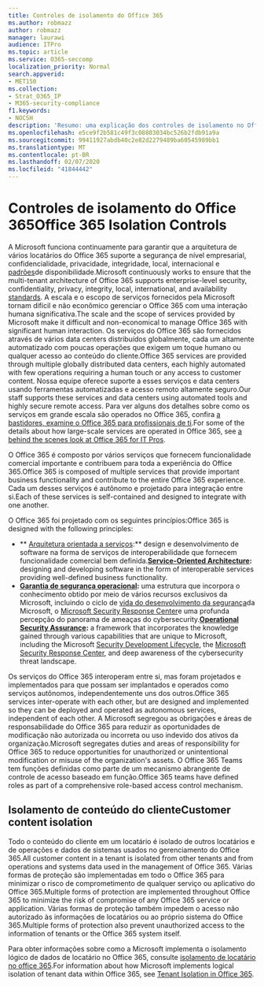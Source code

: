 ```yaml
---
title: Controles de isolamento do Office 365
ms.author: robmazz
author: robmazz
manager: laurawi
audience: ITPro
ms.topic: article
ms.service: O365-seccomp
localization_priority: Normal
search.appverid:
- MET150
ms.collection:
- Strat_O365_IP
- M365-security-compliance
f1.keywords:
- NOCSH
description: 'Resumo: uma explicação dos controles de isolamento no Office 365.'
ms.openlocfilehash: e5ce9f2b581c49f3c08803034bc526b2fdb91a9a
ms.sourcegitcommit: 99411927abdb40c2e82d2279489ba60545989bb1
ms.translationtype: MT
ms.contentlocale: pt-BR
ms.lasthandoff: 02/07/2020
ms.locfileid: "41844442"
---
```

# <a name="office-365-isolation-controls"></a><span data-ttu-id="3f4e9-103">Controles de isolamento do Office 365</span><span class="sxs-lookup"><span data-stu-id="3f4e9-103">Office 365 Isolation Controls</span></span> 

<span data-ttu-id="3f4e9-104">A Microsoft funciona continuamente para garantir que a arquitetura de vários locatários do Office 365 suporte a segurança de nível empresarial, confidencialidade, privacidade, integridade, local, internacional e [padrões](https://www.microsoft.com/TrustCenter/Compliance?service=Office#Icons)de disponibilidade.</span><span class="sxs-lookup"><span data-stu-id="3f4e9-104">Microsoft continuously works to ensure that the multi-tenant architecture of Office 365 supports enterprise-level security, confidentiality, privacy, integrity, local, international, and availability [standards](https://www.microsoft.com/TrustCenter/Compliance?service=Office#Icons).</span></span> <span data-ttu-id="3f4e9-105">A escala e o escopo de serviços fornecidos pela Microsoft tornam difícil e não econômico gerenciar o Office 365 com uma interação humana significativa.</span><span class="sxs-lookup"><span data-stu-id="3f4e9-105">The scale and the scope of services provided by Microsoft make it difficult and non-economical to manage Office 365 with significant human interaction.</span></span> <span data-ttu-id="3f4e9-106">Os serviços do Office 365 são fornecidos através de vários data centers distribuídos globalmente, cada um altamente automatizado com poucas operações que exigem um toque humano ou qualquer acesso ao conteúdo do cliente.</span><span class="sxs-lookup"><span data-stu-id="3f4e9-106">Office 365 services are provided through multiple globally distributed data centers, each highly automated with few operations requiring a human touch or any access to customer content.</span></span> <span data-ttu-id="3f4e9-107">Nossa equipe oferece suporte a esses serviços e data centers usando ferramentas automatizadas e acesso remoto altamente seguro.</span><span class="sxs-lookup"><span data-stu-id="3f4e9-107">Our staff supports these services and data centers using automated tools and highly secure remote access.</span></span> <span data-ttu-id="3f4e9-108">Para ver alguns dos detalhes sobre como os serviços em grande escala são operados no Office 365, confira [a bastidores, examine o Office 365 para profissionais de ti](https://channel9.msdn.com/Events/SharePoint-Conference/2014/SPC202).</span><span class="sxs-lookup"><span data-stu-id="3f4e9-108">For some of the details about how large-scale services are operated in Office 365, see [a behind the scenes look at Office 365 for IT Pros](https://channel9.msdn.com/Events/SharePoint-Conference/2014/SPC202).</span></span>

<span data-ttu-id="3f4e9-109">O Office 365 é composto por vários serviços que fornecem funcionalidade comercial importante e contribuem para toda a experiência do Office 365.</span><span class="sxs-lookup"><span data-stu-id="3f4e9-109">Office 365 is composed of multiple services that provide important business functionality and contribute to the entire Office 365 experience.</span></span> <span data-ttu-id="3f4e9-110">Cada um desses serviços é autônomo e projetado para integração entre si.</span><span class="sxs-lookup"><span data-stu-id="3f4e9-110">Each of these services is self-contained and designed to integrate with one another.</span></span>

<span data-ttu-id="3f4e9-111">O Office 365 foi projetado com os seguintes princípios:</span><span class="sxs-lookup"><span data-stu-id="3f4e9-111">Office 365 is designed with the following principles:</span></span>

 - <span data-ttu-id="3f4e9-112">\*\* [Arquitetura orientada a serviços](https://msdn.microsoft.com/library/aa480021.aspx):\*\* design e desenvolvimento de software na forma de serviços de interoperabilidade que fornecem funcionalidade comercial bem definida.</span><span class="sxs-lookup"><span data-stu-id="3f4e9-112">**[Service-Oriented Architecture](https://msdn.microsoft.com/library/aa480021.aspx):** designing and developing software in the form of interoperable services providing well-defined business functionality.</span></span>
 - <span data-ttu-id="3f4e9-113">**[Garantia de segurança operacional](https://www.microsoft.com/download/details.aspx?id=40872):** uma estrutura que incorpora o conhecimento obtido por meio de vários recursos exclusivos da Microsoft, incluindo o ciclo de [vida do desenvolvimento da segurança](https://www.microsoft.com/sdl/default.aspx)da Microsoft, o [Microsoft Security Response Center](https://technet.microsoft.com/library/dn440717.aspx)e uma profunda percepção do panorama de ameaças do cybersecurity.</span><span class="sxs-lookup"><span data-stu-id="3f4e9-113">**[Operational Security Assurance](https://www.microsoft.com/download/details.aspx?id=40872):** a framework that incorporates the knowledge gained through various capabilities that are unique to Microsoft, including the Microsoft [Security Development Lifecycle](https://www.microsoft.com/sdl/default.aspx), the [Microsoft Security Response Center](https://technet.microsoft.com/library/dn440717.aspx), and deep awareness of the cybersecurity threat landscape.</span></span>

<span data-ttu-id="3f4e9-114">Os serviços do Office 365 interoperam entre si, mas foram projetados e implementados para que possam ser implantados e operados como serviços autônomos, independentemente uns dos outros.</span><span class="sxs-lookup"><span data-stu-id="3f4e9-114">Office 365 services inter-operate with each other, but are designed and implemented so they can be deployed and operated as autonomous services, independent of each other.</span></span> <span data-ttu-id="3f4e9-115">A Microsoft segregou as obrigações e áreas de responsabilidade do Office 365 para reduzir as oportunidades de modificação não autorizada ou incorreta ou uso indevido dos ativos da organização.</span><span class="sxs-lookup"><span data-stu-id="3f4e9-115">Microsoft segregates duties and areas of responsibility for Office 365 to reduce opportunities for unauthorized or unintentional modification or misuse of the organization's assets.</span></span> <span data-ttu-id="3f4e9-116">O Office 365 Teams tem funções definidas como parte de um mecanismo abrangente de controle de acesso baseado em função.</span><span class="sxs-lookup"><span data-stu-id="3f4e9-116">Office 365 teams have defined roles as part of a comprehensive role-based access control mechanism.</span></span>

## <a name="customer-content-isolation"></a><span data-ttu-id="3f4e9-117">Isolamento de conteúdo do cliente</span><span class="sxs-lookup"><span data-stu-id="3f4e9-117">Customer content isolation</span></span>

<span data-ttu-id="3f4e9-118">Todo o conteúdo do cliente em um locatário é isolado de outros locatários e de operações e dados de sistemas usados no gerenciamento do Office 365.</span><span class="sxs-lookup"><span data-stu-id="3f4e9-118">All customer content in a tenant is isolated from other tenants and from operations and systems data used in the management of Office 365.</span></span> <span data-ttu-id="3f4e9-119">Várias formas de proteção são implementadas em todo o Office 365 para minimizar o risco de comprometimento de qualquer serviço ou aplicativo do Office 365.</span><span class="sxs-lookup"><span data-stu-id="3f4e9-119">Multiple forms of protection are implemented throughout Office 365 to minimize the risk of compromise of any Office 365 service or application.</span></span> <span data-ttu-id="3f4e9-120">Várias formas de proteção também impedem o acesso não autorizado às informações de locatários ou ao próprio sistema do Office 365.</span><span class="sxs-lookup"><span data-stu-id="3f4e9-120">Multiple forms of protection also prevent unauthorized access to the information of tenants or the Office 365 system itself.</span></span>

<span data-ttu-id="3f4e9-121">Para obter informações sobre como a Microsoft implementa o isolamento lógico de dados de locatário no Office 365, consulte [isolamento de locatário no office 365](office-365-tenant-isolation-overview.md).</span><span class="sxs-lookup"><span data-stu-id="3f4e9-121">For information about how Microsoft implements logical isolation of tenant data within Office 365, see [Tenant Isolation in Office 365](office-365-tenant-isolation-overview.md).</span></span>
